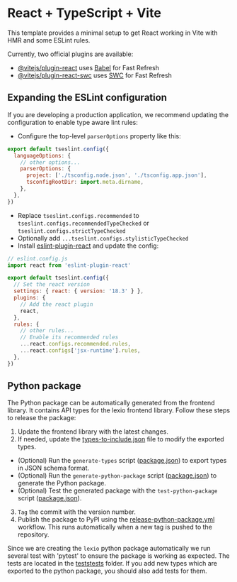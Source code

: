 # React + TypeScript + Vite

This template provides a minimal setup to get React working in Vite with HMR and some ESLint rules.

Currently, two official plugins are available:

- [@vitejs/plugin-react](https://github.com/vitejs/vite-plugin-react/blob/main/packages/plugin-react/README.md) uses [Babel](https://babeljs.io/) for Fast Refresh
- [@vitejs/plugin-react-swc](https://github.com/vitejs/vite-plugin-react-swc) uses [SWC](https://swc.rs/) for Fast Refresh

## Expanding the ESLint configuration

If you are developing a production application, we recommend updating the configuration to enable type aware lint rules:

- Configure the top-level `parserOptions` property like this:

```js
export default tseslint.config({
  languageOptions: {
    // other options...
    parserOptions: {
      project: ['./tsconfig.node.json', './tsconfig.app.json'],
      tsconfigRootDir: import.meta.dirname,
    },
  },
})
```

- Replace `tseslint.configs.recommended` to `tseslint.configs.recommendedTypeChecked` or `tseslint.configs.strictTypeChecked`
- Optionally add `...tseslint.configs.stylisticTypeChecked`
- Install [eslint-plugin-react](https://github.com/jsx-eslint/eslint-plugin-react) and update the config:

```js
// eslint.config.js
import react from 'eslint-plugin-react'

export default tseslint.config({
  // Set the react version
  settings: { react: { version: '18.3' } },
  plugins: {
    // Add the react plugin
    react,
  },
  rules: {
    // other rules...
    // Enable its recommended rules
    ...react.configs.recommended.rules,
    ...react.configs['jsx-runtime'].rules,
  },
})
```

## Python package

The Python package can be automatically generated from the frontend library. It contains API types for the lexio frontend library. Follow these steps to release the package:

1. Update the frontend library with the latest changes.
2. If needed, update the [types-to-include.json](scripts%2Ftypes-to-include.json) file to modify the exported types.
- (Optional) Run the `generate-types` script ([package.json](package.json)) to export types in JSON schema format.
- (Optional) Run the `generate-python-package` script ([package.json](package.json)) to generate the Python package.
- (Optional) Test the generated package with the `test-python-package` script ([package.json](package.json)).
3. `Tag` the commit with the version number.
4. Publish the package to PyPI using the [release-python-package.yml](..%2F.github%2Fworkflows%2Frelease-python-package.yml) workflow. This runs automatically when a new tag is pushed to the repository.

Since we are creating the `lexio` python package automatically we run several test with 'pytest' to ensure the package is working as expected. The tests are located in the [tests](tests)[tests](..%2Fpython%2Flexio%2Ftests) folder.
If you add new types which are exported to the python package, you should also add tests for them.